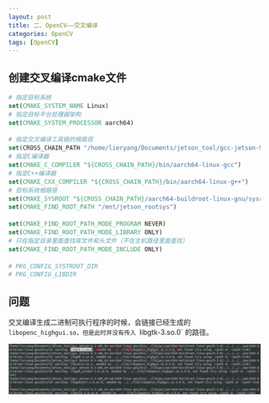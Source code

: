 ```yaml
---
layout: post
title: 二、OpenCV——交叉编译
categories: OpenCV
tags: [OpenCV]
---
```


## 创建交叉编译cmake文件

```cmake
# 指定目标系统
set(CMAKE_SYSTEM_NAME Linux)
# 指定目标平台处理器架构
set(CMAKE_SYSTEM_PROCESSOR aarch64)
 
# 指定交叉编译工具链的根路径
set(CROSS_CHAIN_PATH "/home/lieryang/Documents/jetson_tool/gcc-jetson-9.3-x86_64-aarch64-linux-gnu")
# 指定C编译器
set(CMAKE_C_COMPILER "${CROSS_CHAIN_PATH}/bin/aarch64-linux-gcc")
# 指定C++编译器
set(CMAKE_CXX_COMPILER "${CROSS_CHAIN_PATH}/bin/aarch64-linux-g++")
# 目标系统根路径
set(CMAKE_SYSROOT "${CROSS_CHAIN_PATH}/aarch64-buildroot-linux-gnu/sysroot")
set(CMAKE_FIND_ROOT_PATH "/mnt/jetson_rootsys")

set(CMAKE_FIND_ROOT_PATH_MODE_PROGRAM NEVER)
set(CMAKE_FIND_ROOT_PATH_MODE_LIBRARY ONLY)
# 只在指定目录里面查找库文件和头文件（不在主机路径里面查找）
set(CMAKE_FIND_ROOT_PATH_MODE_INCLUDE ONLY)

# PKG_CONFIG_SYSTROOT_DIR
# PKG_CONFIG_LIBDIR

```

## 问题

交叉编译生成二进制可执行程序的时候，会链接已经生成的 `libopenc_highgui.so，但是此时并没有传入 `libgtk-3.so.0` 的路径。

![alt text](/assets/OpenCV/02_cross_compoile/image.png)
